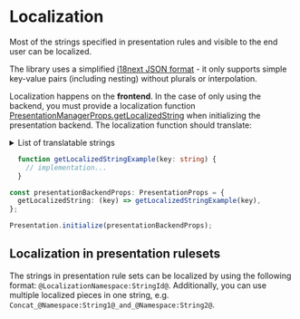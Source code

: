 # Localization

Most of the strings specified in presentation rules and visible to the
end user can be localized.

The library uses a simplified [i18next JSON
format](https://www.i18next.com/misc/json-format#i-18-next-json-v3) - it
only supports simple key-value pairs (including nesting) without plurals or
interpolation.

Localization happens on the **frontend**.
In the case of only using the backend, you must provide a localization function [PresentationManagerProps.getLocalizedString]($presentation-backend) when initializing the presentation backend.
The localization function should translate:
<details>
  <summary>List of translatable strings</summary>

  * @RulesEngine:LABEL_General_NotSpecified@,
  * @RulesEngine:LABEL_General_Other@,
  * @RulesEngine:LABEL_General_Varies@,
  * @RulesEngine:LABEL_General_MultipleInstances@,
  * @ECPresentation:LABEL_General_DisplayLabel@,
  * @ECPresentation:LABEL_Category_General@,
  * @ECPresentation:LABEL_Category_Favorite@,
  * @ECPresentation:FIELD_LABEL_DisplayLabel@,
  * @ECPresentation:CATEGORY_LABEL_SelectedItems@,
  * @ECPresentation:CATEGORY_DESCRIPTION_SelectedItems@,
  * @ECPresentation:ERROR_General_Unknown@

</details>

```typescript
  function getLocalizedStringExample(key: string) {
    // implementation...
  }

const presentationBackendProps: PresentationProps = {
  getLocalizedString: (key) => getLocalizedStringExample(key),
};

Presentation.initialize(presentationBackendProps);

```
## Localization in presentation rulesets

The strings in presentation rule sets can be localized by using the following
format: `@LocalizationNamespace:StringId@`. Additionally, you can use multiple
localized pieces in one string, e.g. `Concat_@Namespace:String1@_and_@Namespace:String2@`.
